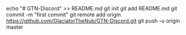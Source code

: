 echo "# GTN-Discord" >> README.md
git init
git add README.md
git commit -m "first commit"
git remote add origin https://github.com/GlaciatorTheNub/GTN-Discord.git
git push -u origin master
